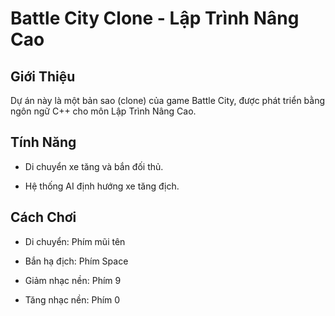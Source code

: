 # **Battle City Clone - Lập Trình Nâng Cao**
## Giới Thiệu

Dự án này là một bản sao (clone) của game Battle City, được phát triển bằng ngôn ngữ C++ cho môn Lập Trình Nâng Cao.

## Tính Năng

- Di chuyển xe tăng và bắn đối thủ.

- Hệ thống AI định hướng xe tăng địch.
  
## Cách Chơi

- Di chuyển: Phím mũi tên 

- Bắn hạ địch: Phím Space

- Giảm nhạc nền: Phím 9

- Tăng nhạc nền: Phím 0
